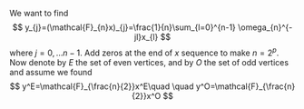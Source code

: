 We want to find
$$
y_{j}=(\mathcal{F}_{n}x)_{j}=\frac{1}{n}\sum_{l=0}^{n-1} \omega_{n}^{-jl}x_{l}
$$
where $j=0,\dots n-1$. 
Add zeros at the end of $x$ sequence to make $n=2^p$.
Now denote by $E$ the set of even vertices, and by $O$ the set of odd vertices and assume we found
$$
y^E=\mathcal{F}_{\frac{n}{2}}x^E\quad \quad y^O=\mathcal{F}_{\frac{n}{2}}x^O
$$
